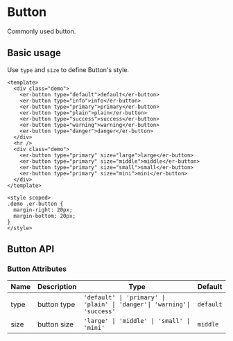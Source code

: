 # Button

Commonly used button.

## Basic usage

Use `type` and `size` to define Button's style.

```vue preview
<template>
  <div class="demo">
    <er-button type="default">default</er-button>
    <er-button type="info">info</er-button>
    <er-button type="primary">primary</er-button>
    <er-button type="plain">plain</er-button>
    <er-button type="success">success</er-button>
    <er-button type="warning">warning</er-button>
    <er-button type="danger">danger</er-button>
  </div>
  <hr />
  <div class="demo">
    <er-button type="primary" size="large">large</er-button>
    <er-button type="primary" size="middle">middle</er-button>
    <er-button type="primary" size="small">small</er-button>
    <er-button type="primary" size="mini">mini</er-button>
  </div>
</template>

<style scoped>
.demo .er-button {
  margin-right: 20px;
  margin-bottom: 20px;
}
</style>
```

## Button API

### Button Attributes

| Name | Description | Type                                                                    | Default   |
| ---- | ----------- | ----------------------------------------------------------------------- | --------- |
| type | button type | `'default' \| 'primary' \| 'plain' \| 'danger'\| 'warning'\| 'success'` | `default` |
| size | button size | `'large' \| 'middle' \| 'small' \| 'mini'`                              | `middle`  |
